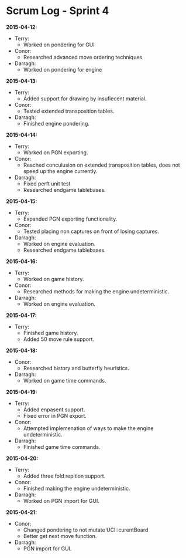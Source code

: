 Scrum Log - Sprint 4
====================

**2015-04-12:**
* Terry:
  * Worked on pondering for GUI
* Conor:
  * Researched advanced move ordering techniques
* Darragh:
  * Worked on pondering for engine
 
**2015-04-13:**
* Terry:
  * Added support for drawing by insufiecent material.
* Conor:
  * Tested extended transposition tables. 
* Darragh:
  * Finished engine pondering. 

**2015-04-14:**
* Terry:
  * Worked on PGN exporting.
* Conor:
  * Reached conculusion on extended transposition tables, does not speed up the engine currently. 
* Darragh:
  * Fixed perft unit test
  * Researched endgame tablebases. 
  
**2015-04-15:**
* Terry:
  * Expanded PGN exporting functionality. 
* Conor:
  * Tested placing non captures on front of losing captures. 
* Darragh:
  * Worked on engine evaluation. 
  * Researched endgame tablebases. 
  
**2015-04-16:**
* Terry:
  * Worked on game history.
* Conor:
  * Researched methods for making the engine undeterministic. 
* Darragh:
  * Worked on engine evaluation. 
  
**2015-04-17:**
* Terry:
  * Finished game history.
  * Added 50 move rule support. 
 
**2015-04-18:**
* Conor:
  * Researched history and butterfly heuristics.  
* Darragh:
  * Worked on game time commands.
 
**2015-04-19:**
* Terry:
  * Added enpasent support.
  * Fixed error in PGN export.
* Conor:
  * Attempted implemenation of ways to make the engine undeterministic. 
* Darragh:
  * Finished game time commands.
 
**2015-04-20:**
* Terry:
  * Added three fold repition support.
* Conor:
  * Finished making the engine undeterministic. 
* Darragh:
  * Worked on PGN import for GUI.
 
**2015-04-21:**
* Conor:
  * Changed pondering to not mutate UCI::curentBoard
  * Better get next move function.
* Darragh:
  * PGN import for GUI.
